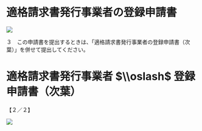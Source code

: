 # 適格請求書発行事業者の登録申請書

![](https://www.nta.go.jp/tmp/575deb45-898a-47a8-b0d3-102a17e9e3cb/images/48194495d25f6c5bb34799be8c1b0040f8d73df91d39091af0a93628acc1b33f.jpg)

３　この申請書を提出するときは、「適格請求書発行事業者の登録申請書（次葉）」を併せて提出してください。

# 適格請求書発行事業者 $\\oslash$ 登録申請書（次葉）

【２／２】

![](https://www.nta.go.jp/tmp/575deb45-898a-47a8-b0d3-102a17e9e3cb/images/7978ef264a18bf48bbaff7c3f2a2ad80c7a492fa2ff95b121415a7aa94c91b70.jpg)